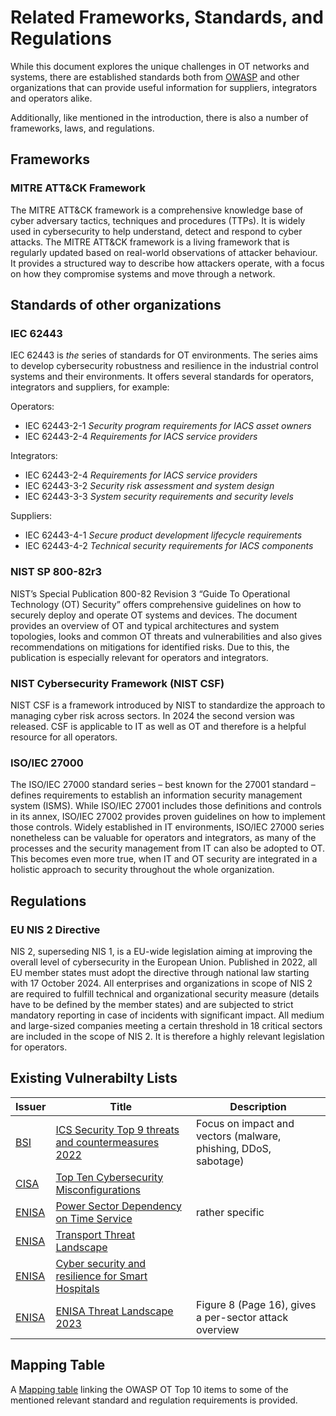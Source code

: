 # Related Frameworks, Standards, and Regulations

While this document explores the unique challenges in OT networks and systems,
there are established standards both from [OWASP](../introduction/related-owasp-projects.md) and other organizations that can
provide useful information for suppliers, integrators and operators alike.

Additionally, like mentioned in the introduction, there is also a number of frameworks, laws, and regulations.

## Frameworks

### MITRE ATT&CK Framework

The MITRE ATT&CK framework is a comprehensive knowledge base of cyber adversary tactics, techniques and procedures (TTPs). It is widely used in cybersecurity to help understand, detect and respond to cyber attacks.
The MITRE ATT&CK framework is a living framework that is regularly updated based on real-world observations of attacker behaviour.
It provides a structured way to describe how attackers operate, with a focus on how they compromise systems and move through a network.

## Standards of other organizations

### IEC 62443

IEC 62443 is _the_ series of standards for OT environments. The series aims to develop cybersecurity robustness and resilience in the industrial control systems and their environments. It offers several standards for operators, integrators and suppliers, for example:

Operators:

- IEC 62443-2-1 _Security program requirements for IACS asset owners_
- IEC 62443-2-4 _Requirements for IACS service providers_

Integrators:

- IEC 62443-2-4 _Requirements for IACS service providers_
- IEC 62443-3-2 _Security risk assessment and system design_
- IEC 62443-3-3 _System security requirements and security levels_

Suppliers:

- IEC 62443-4-1 _Secure product development lifecycle requirements_
- IEC 62443-4-2 _Technical security requirements for IACS components_

### NIST SP 800-82r3

NIST’s Special Publication 800-82 Revision 3 “Guide To Operational Technology (OT) Security” offers comprehensive guidelines on how to securely deploy and operate OT systems and devices. The document provides an overview of OT and typical architectures and system topologies, looks and common OT threats and vulnerabilities and also gives recommendations on mitigations for identified risks. Due to this, the publication is especially relevant for operators and integrators.

### NIST Cybersecurity Framework (NIST CSF)

NIST CSF is a framework introduced by NIST to standardize the approach to managing cyber risk across sectors. In 2024 the second version was released. CSF is applicable to IT as well as OT and therefore is a helpful resource for all operators.

### ISO/IEC 27000

The ISO/IEC 27000 standard series – best known for the 27001 standard – defines requirements to establish an information security management system (ISMS). While ISO/IEC 27001 includes those definitions and controls in its annex, ISO/IEC 27002 provides proven guidelines on how to implement those controls. Widely established in IT environments, ISO/IEC 27000 series nonetheless can be valuable for operators and integrators, as many of the processes and the security management from IT can also be adopted to OT. This becomes even more true, when IT and OT security are integrated in a holistic approach to security throughout the whole organization.

[//]:<### NERC CIP>

[//]:<NERC CIP, short for _North American Electric Reliability Corporation Critical Infrastructure Protection_, is a series of standards regulating the cybersecurity of bulk electric system (BES) in North America. Compliance is mandatory for BES operators in the continental United States; the Canadian provinces of Alberta, British Columbia, Manitoba, New Brunswick, Nova Scotia, Ontario, Quebec, and Saskatchewan; and the Mexican state of Baja California Norte.>

[//]:<### TISAX>

[//]:<_Trusted Information Security Assessment Exchange_ (TISAX) is another standard for information security management systems. Originally based on ISO/IEC 27001 and adopted for the automotive industry, TISAX nowadays is quite different to ISO/IEC 27001. In 2024, version 6.0 was released. TISAX is only applicable to stakeholders active in the automotive sector.>

[//]:<### IEC 62351>

[//]:<IEC 62351 is developed by IEC TC 57 (Technical committee) and is a series of standards for the security of power system control centers and communication networks. Especially relevant for suppliers and integrators in the energy sector.>

## Regulations

### EU NIS 2 Directive

NIS 2, superseding NIS 1, is a EU-wide legislation aiming at improving the overall level of cybersecurity in the European Union. Published in 2022, all EU member states must adopt the directive through national law starting with 17 October 2024. All enterprises and organizations in scope of NIS 2 are required to fulfill technical and organizational security measure (details have to be defined by the member states) and are subjected to strict mandatory reporting in case of incidents with significant impact. All medium and large-sized companies meeting a certain threshold in 18 critical sectors are included in the scope of NIS 2. It is therefore a highly relevant legislation for operators.

[//]:<### European Cyber Resilience Act (CRA)>

[//]:<The CRA is an upcoming legislation (as of 2024), which intended goal is to strengthen the development of secure products that are placed on the EU market. In scope are all products with digital elements whose intended, or reasonably foreseeable use includes a direct or indirect logical or physical data connection to a device or network. The CRA defines essential requirements for secure design, development and production, requirements on the vulnerability handling processes put in place by manufacturers, rules for the placing on the market of affected products and rules on market surveillance and enforcement of all mentioned requirements. CRA applies to whoever brings an affected product into the EU market.>

[//]:<### EU Machinery Regulation>

[//]:<The new EU Machinery Regulation will come into force on 14 January 2027 and will replace the currently existing Machinery Directive 2006/42/EC. The regulation sets requirements for the safe manufacture, commissioning, operation and maintenance of machines and associated products, where safety and security are both stressed. It will affect operators, integrators, suppliers as well as importers and distributors.>

[//]:<### EU Radio Equipment Directive>

[//]:<The Radio Equipment Directive (RED) regulates the placing of radio equipment on the EU market for manufacturers and importers. Additional to existing requirements concerning safety, radio performance and electromagnetic compatibility, an extending requirement aiming to improve cybersecurity, privacy and data protection of radio equipment will come into force on 1 August 2025.>

## Existing Vulnerabilty Lists

| Issuer | Title | Description |
| --- | --- | --- |
| [BSI](https://www.bsi.bund.de/DE/Home/home_node.html) | [ICS Security Top 9 threats and countermeasures 2022](https://www.allianz-fuer-cybersicherheit.de/SharedDocs/Downloads/Webs/ACS/DE/BSI-CS/BSI-CS_005E.pdf?__blob=publicationFile&v=6) | Focus on impact and vectors (malware, phishing, DDoS, sabotage) |
| [CISA](https://www.cisa.gov) | [Top Ten Cybersecurity Misconfigurations](https://www.cisa.gov/news-events/cybersecurity-advisories/aa23-278a) ||
| [ENISA](https://www.enisa.europa.eu) | [Power Sector Dependency on Time Service](https://www.enisa.europa.eu/publications/power-sector-dependency?v1=1#contentList) | rather specific |
| [ENISA](https://www.enisa.europa.eu) | [Transport Threat Landscape](https://www.enisa.europa.eu/publications/enisa-transport-threat-landscape?v1=1#contentList) | |
| [ENISA](https://www.enisa.europa.eu) | [Cyber security and resilience for Smart Hospitals](https://www.enisa.europa.eu/publications/cyber-security-and-resilience-for-smart-hospitals?v1=1#contentList) ||
| [ENISA](https://www.enisa.europa.eu) | [ENISA Threat Landscape 2023](https://www.enisa.europa.eu/publications/enisa-threat-landscape-2024) | Figure 8 (Page 16), gives a per-sector attack overview|

## Mapping Table

A [Mapping table](https://ot.owasp.org/appendix/mappingTable/) linking the OWASP OT Top 10 items to some of the mentioned relevant standard and regulation requirements is provided.
